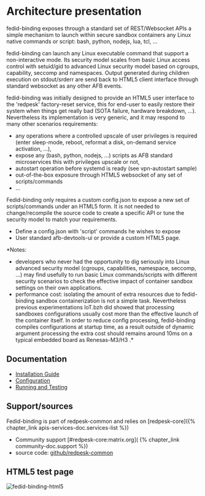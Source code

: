 # Architecture presentation

fedid-binding exposes through a standard set of REST/Websocket APIs a simple mechanism to launch within secure sandbox containers any Linux native commands or script: bash, python, nodejs, lua, tcl, ...

fedid-binding can launch any Linux executable command that support a non-interactive mode. Its security model scales from basic Linux access control with setuid/gid to advanced Linux security model based on cgroups, capability, seccomp and namespaces. Output generated during children execution on stdout/srderr are send back to HTML5 client interface through standard websocket as any other AFB events.

fedid-binding was initially designed to provide an HTML5 user interface to the 'redpesk' factory-reset service, this for end-user to easily restore their system when things get really bad (SOTA failure, hardware breakdown, ...). Nevertheless its implementation is very generic, and it may respond to many other scenarios requirements:
 * any operations where a controlled upscale of user privileges is required (enter sleep-mode, reboot, reformat a disk, on-demand service activation, ...),
 * expose any (bash, python, nodejs, ...) scripts as AFB standard microservices this with privileges upscale or not,
 * autostart operation before systemd is ready (see vpn-autostart sample)
 * out-of-the-box exposure through HTML5 websocket of any set of scripts/commands
 * ...

Fedid-binding only requires a custom config.json to expose a new set of scripts/commands under an HTML5 form. It is not needed to change/recompile the source code to create a specific API or tune the security model to match your requirements.

* Define a config.json with 'script' commands he wishes to expose
* User standard afb-devtools-ui or provide a custom HTML5 page.

*Notes:
* developers who never had the opportunity to dig seriously into Linux advanced security model (cgroups, capabilities, namespace, seccomp, ...) may find usefully to run basic Linux commands/scripts with different security scenarios to check the effective impact of container sandbox settings on their own applications.
* performance cost: isolating the amount of extra resources due to fedid-binding sandbox containerization is not a simple task. Nevertheless previous experimentations IoT.bzh did showed that processing sandboxes configurations usually cost more than the effective launch of the container itself. In order to reduce config processing, fedid-binding compiles configurations at startup time, as a result outside of dynamic argument processing the extra cost should remains around 10ms on a typical embedded board as Renesas-M3/H3 .*


## Documentation

* [Installation Guide](./2-installation_guide.html)
* [Configuration](./3-configuration.html)
* [Running and Testing](./4-running_and_testing.html)

## Support/sources

Fedid-binding is part of redpesk-common and relies on [redpesk-core]({% chapter_link apis-services-doc.services-list %})

* Community support [#redpesk-core:matrix.org]( {% chapter_link community-doc.support %})
* source code: [github/redpesk-common](https://github.com/redpesk-common)

## HTML5 test page
![fedid-binding-html5](assets/fedid-binding-exec.jpg)
